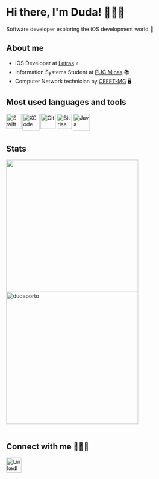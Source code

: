 # Hi there, I'm Duda! 👩🏻‍💻

Software developer exploring the iOS development world 🍎 

## About me

- iOS Developer at [Letras](https://www.letras.mus.br/) ⭐
- Information Systems Student at [PUC Minas](https://www.pucminas.br/destaques/Paginas/default.aspx) 📚
- Computer Network technician by [CEFET-MG](https://www.cefetmg.br) 🖥️


## Most used languages and tools

<a href="https://developer.apple.com/swift/">
<img align="left" alt="Swift"  width="40px" src="https://seeklogo.com/images/S/swift-logo-7927855EB5-seeklogo.com.png" />
</a>
<a href="https://apps.apple.com/br/app/xcode/id497799835?mt=12">
<img align="left" alt="XCode" width="45px" src="https://is5-ssl.mzstatic.com/image/thumb/Purple124/v4/d0/88/2a/d0882a24-5851-8833-ec52-5e2792e7ac8a/Xcode-85-220-0-4-2x.png/1200x630bb.png" /> 
</a>
<a href="https://git-scm.com/">
<img align="left" alt="Git" width=40px" src="https://git-scm.com/images/logos/downloads/Git-Icon-1788C.png" /> 
</a>
<a href="https://www.bitrise.io/">
<img align="left" alt="Bitrise" width="40px" src="https://encrypted-tbn0.gstatic.com/images?q=tbn:ANd9GcQwBfhsPl9ZHqtp-hV9TaLb0NfbNN0iJOkhAg&usqp=CAU" /> 
</a>
<a href="https://www.java.com/">
<img align="left" alt="Java" width=45px" src="https://i.pinimg.com/originals/f1/ea/a7/f1eaa7278f64e27128e062a3de918265.png"/>
</a>


</br>
</br>
</br>


## Stats

<div>
<img align="left" width="350px" src="https://github-readme-stats.vercel.app/api/top-langs/?username=dudaporto&layout=compact&hide=c&theme=radical"/>
<img width="350px" src="https://github-readme-streak-stats.herokuapp.com/?user=dudaporto&theme=radical" alt="dudaporto" />
</div>

</br>

## Connect with me 🙋🏻‍♀️

<a href="https://www.linkedin.com/in/eduardaporto">
<img align="center" alt="LinkedIn" width=40px" src="https://logospng.org/download/linkedin/logo-linkedin-icon-2048.png"/>
</a></p>

